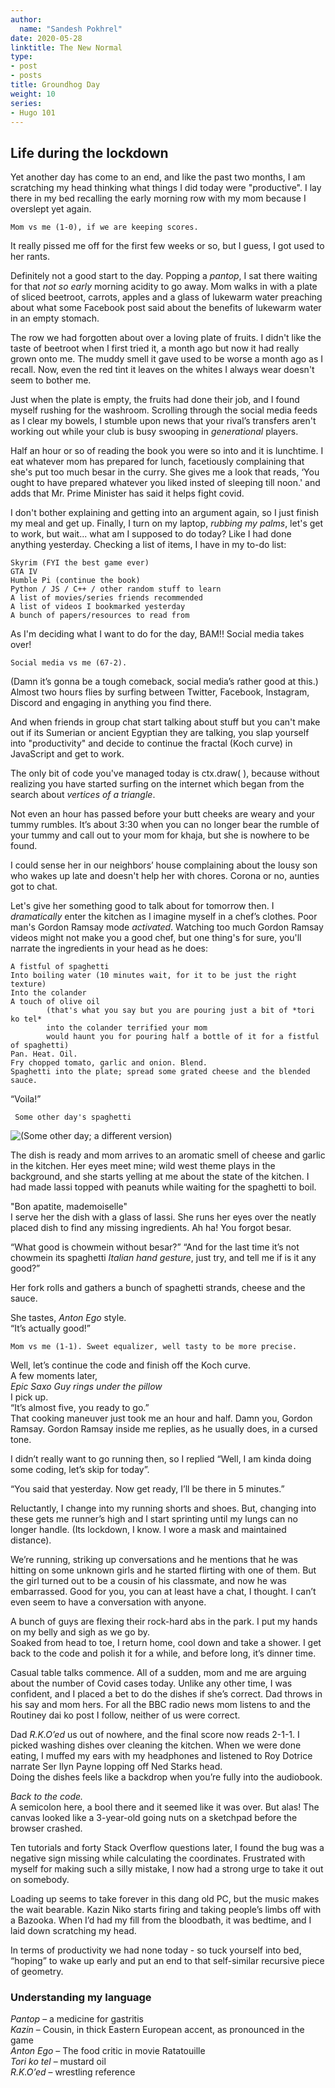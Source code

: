 ```yaml
---
author:
  name: "Sandesh Pokhrel"
date: 2020-05-28
linktitle: The New Normal
type:
- post
- posts
title: Groundhog Day
weight: 10
series:
- Hugo 101
---
```



## Life during the lockdown 

Yet another day has come to an end, and like the past two months, I am scratching my head thinking what things I did today were "productive".
I lay there in my bed recalling the early morning row with my mom because I overslept yet again.  
    
    Mom vs me (1-0), if we are keeping scores. 
It really pissed me off for the first few weeks or so, but I guess, I got used to her rants.

Definitely not a good start to the day. Popping a *pantop*, I sat there waiting for that *not so early* morning acidity to go away. Mom walks in with a plate of sliced beetroot, carrots, apples and a glass of lukewarm water preaching about what some Facebook post said about the benefits of lukewarm water in an empty stomach.  

The row we had forgotten about over a loving plate of fruits. I didn't like the taste of beetroot when I first tried it, a month ago but now it had really grown onto me. The muddy smell it gave used to be worse a month ago as I recall. Now, even the red tint it leaves on the whites I always wear doesn't seem to bother me. 

Just when the plate is empty, the fruits had done their job, and I found myself rushing for the washroom.
Scrolling through the social media feeds as I clear my bowels, I stumble upon news that your rival’s transfers aren't working out while your club is busy swooping in *generational* players.

Half an hour or so of reading the book you were so into and it is lunchtime. I eat whatever mom has prepared for lunch, facetiously complaining that she's put too much besar in the curry. She gives me a look that reads, ‘You ought to have prepared whatever you liked insted of sleeping till noon.' and adds that Mr. Prime Minister has said it helps fight covid.

I don't bother explaining and getting into an argument again, so I just finish my meal and get up. Finally, I turn on my laptop, *rubbing my palms*, let's get to work, but wait... what am I supposed to do today? Like I had done anything yesterday. Checking a list of items, I have in my to-do list:  

    Skyrim (FYI the best game ever)  
    GTA IV  
    Humble Pi (continue the book)  
    Python / JS / C++ / other random stuff to learn  
    A list of movies/series friends recommended  
    A list of videos I bookmarked yesterday  
    A bunch of papers/resources to read from  

As I'm deciding what I want to do for the day, BAM!! Social media takes over!

    Social media vs me (67-2).
(Damn it’s gonna be a tough comeback, social media’s rather good at this.) Almost two hours flies by surfing between Twitter, Facebook, Instagram, Discord and engaging in anything you find there.  

And when friends in group chat start talking about stuff but you can't make out if its Sumerian or ancient Egyptian they are talking, you slap yourself into "productivity" and decide to continue the fractal (Koch curve) in JavaScript and get to work.

The only bit of code you've managed today is ctx.draw( ), because without realizing you have started surfing on the internet which began from the search about *vertices of a triangle*.  

Not even an hour has passed before your butt cheeks are weary and your tummy rumbles. It’s about 3:30 when you can no longer bear the rumble of your tummy and call out to your mom for khaja, but she is nowhere to be found.  

I could sense her in our neighbors’ house complaining about the lousy son who wakes up late and doesn't help her with chores. Corona or no, aunties got to chat. 

Let's give her something good to talk about for tomorrow then. I *dramatically* enter the kitchen as I imagine myself in a chef’s clothes.
Poor man's Gordon Ramsay mode *activated*. Watching too much Gordon Ramsay videos might not make you a good chef, but one thing's for sure, you'll narrate the ingredients in your head as  he does:  

    A fistful of spaghetti
    Into boiling water (10 minutes wait, for it to be just the right texture)
    Into the colander
    A touch of olive oil 
            (that's what you say but you are pouring just a bit of *tori ko tel* 
            into the colander terrified your mom 
            would haunt you for pouring half a bottle of it for a fistful of spaghetti)
    Pan. Heat. Oil.
    Fry chopped tomato, garlic and onion. Blend.
    Spaghetti into the plate; spread some grated cheese and the blended sauce.

“Voila!”  
    
     Some other day's spaghetti
![(Some other day; a different version)](/img/spaghetti.png)

The dish is ready and mom arrives to an aromatic smell of cheese and garlic in the kitchen. Her eyes meet mine; wild west theme plays in the background, and she starts yelling at me about the state of the kitchen. I had made lassi topped with peanuts while waiting for the spaghetti to boil.  

"Bon apatite, mademoiselle"  
I serve her the dish with a glass of lassi. She runs her eyes over the neatly placed dish to find any missing ingredients. Ah ha! You forgot besar. 

“What good is chowmein without besar?”
“And for the last time it’s not chowmein its spaghetti *Italian hand gesture*, just try, and tell me if is it any good?”  

Her fork rolls and gathers a bunch of spaghetti strands, cheese and the sauce.  

She tastes, *Anton Ego* style.  
“It’s actually good!”  

    Mom vs me (1-1). Sweet equalizer, well tasty to be more precise.

Well, let’s continue the code and finish off the Koch curve.  
A few moments later,  
*Epic Saxo Guy rings under the pillow*  
I pick up.  
“It’s almost five, you ready to go.”  
That cooking maneuver just took me an hour and half. Damn you, Gordon Ramsay. Gordon Ramsay inside me replies, as he usually does, in a cursed tone.  

I didn’t really want to go running then, so I replied
“Well, I am kinda doing some coding, let’s skip for today”.

“You said that yesterday. Now get ready, I’ll be there in 5 minutes.”  

Reluctantly, I change into my running shorts and shoes. But, changing into these gets me runner’s high and I start sprinting until my lungs can no longer handle. (Its lockdown, I know.
I wore a mask and maintained distance).  

We’re running, striking up conversations and he mentions that he was hitting on some unknown girls and he started flirting with one of them. But the girl turned out to be a cousin of his classmate, and now he was embarrassed. Good for you, you can at least have a chat, I thought. I can’t even seem to have a conversation with anyone.  

A bunch of guys are flexing their rock-hard abs in the park. I put my hands on my belly and sigh as we go by.  
Soaked from head to toe, I return home, cool down and take a shower. I get back to the code and polish it for a while, and before long, it’s dinner time.

Casual table talks commence. All of a sudden, mom and me are arguing about the number of Covid cases today.
Unlike any other time, I was confident, and I placed a bet to do the dishes if she’s correct.
Dad throws in his say and mom hers. For all the BBC radio news mom listens to and the Routiney dai ko post I follow, neither of us were correct.

Dad *R.K.O’ed* us out of nowhere, and the final score now reads 2-1-1. I picked washing dishes over cleaning the kitchen. When we were done eating, I muffed my ears with my headphones and listened to Roy Dotrice narrate Ser Ilyn Payne lopping off Ned Starks head.  
Doing the dishes feels like a backdrop when you’re fully into the audiobook.  

*Back to the code.*  
A semicolon here, a bool there and it seemed like it was over. But alas! The canvas looked like a 3-year-old going nuts on a sketchpad before the browser crashed.  

Ten tutorials and forty Stack Overflow questions later, I found the bug was a negative sign missing while calculating the coordinates. Frustrated with myself for making such a silly mistake, I now had a strong urge to take it out on somebody.  

Loading up seems to take forever in this dang old PC, but the music makes the wait bearable.
Kazin Niko starts firing and taking people’s limbs off with a Bazooka. When I’d had my fill from the bloodbath, it was bedtime, and I laid down scratching my head.  

In terms of productivity we had none today - so tuck yourself into bed, “hoping” to wake up early and put an end to that self-similar recursive piece of geometry.



###  Understanding my language
*Pantop* – a medicine for gastritis  
*Kazin* – Cousin, in thick Eastern European accent, as pronounced in the game  
*Anton Ego* – The food critic in movie Ratatouille  
*Tori ko tel* – mustard oil  
*R.K.O’ed* – wrestling reference  

